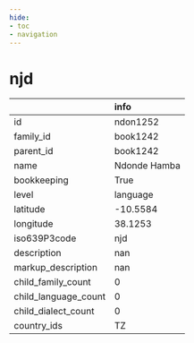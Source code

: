 ```yaml
---
hide:
- toc
- navigation
---
```

# njd
|                      | info         |
|:---------------------|:-------------|
| id                   | ndon1252     |
| family_id            | book1242     |
| parent_id            | book1242     |
| name                 | Ndonde Hamba |
| bookkeeping          | True         |
| level                | language     |
| latitude             | -10.5584     |
| longitude            | 38.1253      |
| iso639P3code         | njd          |
| description          | nan          |
| markup_description   | nan          |
| child_family_count   | 0            |
| child_language_count | 0            |
| child_dialect_count  | 0            |
| country_ids          | TZ           |
